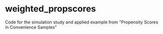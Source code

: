 # weighted_propscores
 Code for the simulation study and applied example from "Propensity Scores in Convenience Samples"
